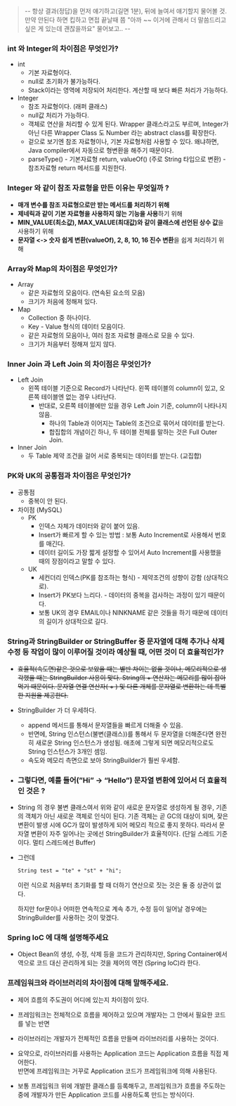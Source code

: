 >-- 항상 결과(정답)을 먼저 얘기하고(길면 1분), 뒤에 늘여서 얘기할지 물어볼 것. 만약 안된다 하면 킵하고 면접 끝날때 쯤
"아까 ~~ 이거에 관해서 더 말씀드리고 싶은 게 있는데 괜찮을까요" 물어보고.. --


### int 와 Integer의 차이점은 무엇인가?

- int
    - 기본 자료형이다.
    - null로 초기화가 불가능하다.
    - Stack이라는 영역에 저장되어 처리한다. 계산할 때 보다 빠른 처리가 가능하다.
- Integer
    - 참조 자료형이다. (래퍼 클래스)
    - null값 처리가 가능하다.
    - 객체로 연산을 처리할 수 있게 된다. Wrapper 클래스라고도 부르며, Integer가 아닌 다른 Wrapper Class
      도 Number 라는 abstract class를 확장한다.
    - 겉으로 보기엔 참조 자료형이나, 기본 자료형처럼 사용할 수 있다. 왜냐하면, Java compiler에서 자동으로 형변환을 해주기 때문이다.
    - parseType() - 기본자료형 return, valueOf() (주로 String 타입으로 변환) - 참조자료형 return 메서드를 지원한다.
### Integer 와 같이 참조 자료형을 만든 이유는 무엇일까 ?
- **매개 변수를 참조 자료형으로만 받는 메서드를 처리하기 위해**
- **제네릭과 같이 기본 자료형을 사용하지 않는 기능을 사용**하기 위해
- **MIN_VALUE(최소값), MAX_VALUE(최대값)와 같이 클래스에 선언된 상수 값**을 사용하기 위해
- **문자열 <-> 숫자 쉽게 변환(valueOf), 2, 8, 10, 16 진수 변환**을 쉽게 처리하기 위해

### Array와 Map의 차이점은 무엇인가?

- Array
    - 같은 자료형의 모음이다. (연속된 요소의 모음)
    - 크기가 처음에 정해져 있다.
- Map
    - Collection 중 하나이다.
    - Key - Value 형식의 데이터 모음이다.
    - 같은 자료형의 모음이나, 여러 참조 자료형 클래스로 모을 수 있다.
    - 크기가 처음부터 정해져 있지 않다.

### Inner Join 과 Left Join 의 차이점은 무엇인가?

- Left Join
  - 왼쪽 테이블 기준으로 Record가 나타난다. 왼쪽 테이블의 column이 있고, 오른쪽 테이블엔 없는 경우 나타난다.
    - 반대로, 오른쪽 테이블에만 있을 경우 Left Join 기준, column이 나타나지 않음.
        - 하나의 Table과 이어지는 Table의 조건으로 묶어서 데이터를 받는다.
        - 합집합의 개념이긴 하나, 두 테이블 전체를 말하는 것은 Full Outer Join.
- Inner Join
    - 두 Table 제약 조건을 걸어 서로 중복되는 데이터를 받는다. (교집합)

### PK와 UK의 공통점과 차이점은 무엇인가?

- 공통점
    - 중복이 안 된다.
- 차이점 (MySQL)
    - PK
        - 인덱스 자체가 데이터와 같이 붙어 있음.
        - Insert가 빠르게 할 수 있는 방법  : 보통 Auto Increment로 사용해서 번호를 매긴다.
        - 데이터 길이도 가장 짧게 설정할 수 있어서 Auto Increment를 사용했을 때의 장점이라고 말할 수 있다.
    - UK
        - 세컨더리 인덱스(PK를 참조하는 형식) - 제약조건의 성향이 강함 (상대적으로).
        - Insert가 PK보다 느리다. - 데이터의 중복을 검사하는 과정이 있기 때문이다.
        - 보통 UK의 경우 EMAIL이나 NINKNAME 같은 것들을 하기 때문에 데이터의 길이가 상대적으로 길다.

### String과 StringBuilder or StringBuffer 중 문자열에 대해 추가나 삭제 수정 등 작업이 많이 이루어질 것이라 예상될 때, 어떤 것이 더 효율적인가?

- ~~효율적(속도면)같은 것으로 보았을 때는 별반 차이는 없을 것이나, 메모리적으로 생각했을 때는 StringBuilder 사용이 맞다. String의 + 연산자는 메모리를 많이 잡아 먹기 때문이다. 문자열 연결 연산자( + ) 및 다른 개체를 문자열로 변환하는 데 특별한 지원을 제공한다.~~
- StringBuilder 가 더 우세하다.
  - append 메서드를 통해서 문자열들을 빠르게 더해줄 수 있음.
  - 반면에, String 인스턴스(불변(클래스))를 통해서 두 문자열을 더해준다면 완전히 새로운 String 인스턴스가 생성됨. 애초에 그렇게 되면 메모리적으로도 String 인스턴스가 3개인 셈임.
  - 속도와 메모리 측면으로 보아 StringBuilder가 훨씬 우세함.
- ### 그렇다면, 예를 들어(”Hi” → “Hello”) 문자열 변환에 있어서 더 효율적인 것은 ?

- String 의 경우 불변 클래스여서 위와 같이 새로운 문자열로 생성하게 될 경우, 기존의 객체가 아닌 새로운 객체로 인식이 된다. 기존 객체는 곧 GC의 대상이 되며, 잦은 변환이 발생 시에 GC가 많이 발생하게 되어 메모리 적으로 좋지 못하다. 따라서 문자열 변환이 자주 일어나는 곳에선 StringBuilder가 효율적이다. (단일 스레드 기준이다. 멀티 스레드에선 Buffer)
- 그런데

    ```markdown
    String test = "te" + "st" + "hi";
    ```

  이런 식으로 처음부터 초기화를 할 때 더하기 연산으로 짓는 것은 둘 중 상관이 없다.

  하지만 for문이나 어떠한 연속적으로 계속 추가, 수정 등이 일어날 경우에는 StringBuilder를 사용하는 것이 맞겠다.

### Spring IoC 에 대해 설명해주세요

- Object Bean의 생성, 수정, 삭제 등을 코드가 관리하지만, Spring Container에서 역으로 코드 대신 관리하게 되는 것을 제어의 역전 (Spring IoC)라 한다.

### 프레임워크와 라이브러리의 차이점에 대해 말해주세요.

- 제어 흐름의 주도권이 어디에 있는지 차이점이 있다.
- 프레임워크는 전체적으로 흐름을 제어하고 있으며 개발자는 그 안에서 필요한 코드를 넣는 반면
- 라이브러리는 개발자가 전체적인 흐름을 만들며 라이브러리를 사용하는 것이다.


- 요약으로, 라이브러리를 사용하는 Application 코드는 Application 흐름을 직접 제어한다. <br>
  반면에 프레임워크는 거꾸로 Application 코드가 프레임워크에 의해 사용된다.
- 보통 프레임워크 위에 개발한 클래스를 등록해두고, 프레임워크가 흐름을 주도하는 중에 개발자가 만든
  Application 코드를 사용하도록 만드는 방식이다.